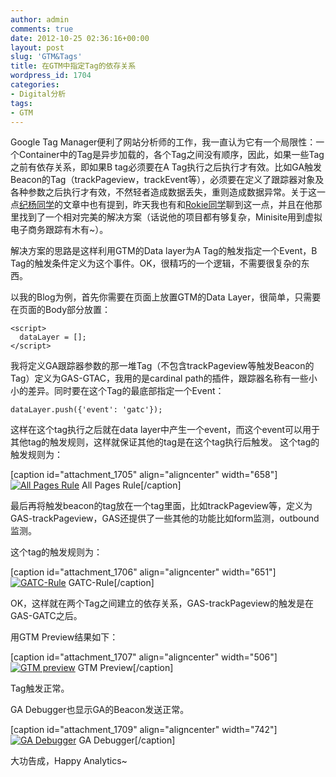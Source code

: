 ```yaml
---
author: admin
comments: true
date: 2012-10-25 02:36:16+00:00
layout: post
slug: 'GTM&Tags'
title: 在GTM中指定Tag的依存关系
wordpress_id: 1704
categories:
- Digital分析
tags:
- GTM
---
```


Google Tag Manager便利了网站分析师的工作，我一直认为它有一个局限性：一个Container中的Tag是异步加载的，各个Tag之间没有顺序，因此，如果一些Tag之前有依存关系，即如果B tag必须要在A Tag执行之后执行才有效。比如GA触发Beacon的Tag（trackPageview，trackEvent等），必须要在定义了跟踪器对象及各种参数之后执行才有效，不然轻者造成数据丢失，重则造成数据异常。关于这一点[纪杨同学](http://jiyang.me/?p=441)的文章中也有提到，昨天我也有和[Rokie同学](http://rokie.ueuo.com)聊到这一点，并且在他那里找到了一个相对完美的解决方案（话说他的项目都有够复杂，Minisite用到虚拟电子商务跟踪有木有~）。

解决方案的思路是这样利用GTM的Data layer为A Tag的触发指定一个Event，B Tag的触发条件定义为这个事件。OK，很精巧的一个逻辑，不需要很复杂的东西。

以我的Blog为例，首先你需要在页面上放置GTM的Data Layer，很简单，只需要在页面的Body部分放置：

    
    <script>
      dataLayer = [];
    </script>


我将定义GA跟踪器参数的那一堆Tag（不包含trackPageview等触发Beacon的Tag）定义为GAS-GTAC，我用的是cardinal path的插件，跟踪器名称有一些小小的差异。同时要在这个Tag的最底部指定一个Event：

    
    dataLayer.push({'event': 'gatc'});


这样在这个tag执行之后就在data layer中产生一个event，而这个event可以用于其他tag的触发规则，这样就保证其他的tag是在这个tag执行后触发。 这个tag的触发规则为：

[caption id="attachment_1705" align="aligncenter" width="658"][![All Pages Rule](http://www.cloga.info/wp-content/uploads/2012/10/All-Pages.jpg)](http://www.cloga.info/wp-content/uploads/2012/10/All-Pages.jpg) All Pages Rule[/caption]


<!-- more -->


最后再将触发beacon的tag放在一个tag里面，比如trackPageview等，定义为GAS-trackPageview，GAS还提供了一些其他的功能比如form监测，outbound监测。

这个tag的触发规则为：

[caption id="attachment_1706" align="aligncenter" width="651"][![GATC-Rule](http://www.cloga.info/wp-content/uploads/2012/10/GATC-Rule.jpg)](http://www.cloga.info/wp-content/uploads/2012/10/GATC-Rule.jpg) GATC-Rule[/caption]

OK，这样就在两个Tag之间建立的依存关系，GAS-trackPageview的触发是在GAS-GATC之后。

用GTM Preview结果如下：

[caption id="attachment_1707" align="aligncenter" width="506"][![GTM preview](http://www.cloga.info/wp-content/uploads/2012/10/GTM-preview.jpg)](http://www.cloga.info/wp-content/uploads/2012/10/GTM-preview.jpg) GTM Preview[/caption]

Tag触发正常。

GA Debugger也显示GA的Beacon发送正常。

[caption id="attachment_1709" align="aligncenter" width="742"][![GA Debugger](http://www.cloga.info/wp-content/uploads/2012/10/GA-Debugger.jpg)](http://www.cloga.info/wp-content/uploads/2012/10/GA-Debugger.jpg) GA Debugger[/caption]

大功告成，Happy Analytics~
